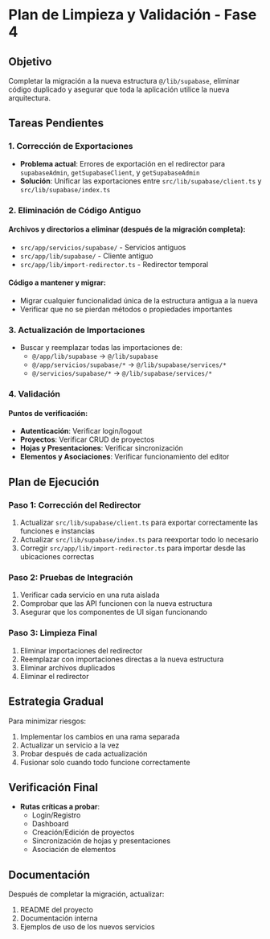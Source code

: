 # Plan de Limpieza y Validación - Fase 4

## Objetivo

Completar la migración a la nueva estructura `@/lib/supabase`, eliminar código duplicado y asegurar que toda la aplicación utilice la nueva arquitectura.

## Tareas Pendientes

### 1. Corrección de Exportaciones

- **Problema actual**: Errores de exportación en el redirector para `supabaseAdmin`, `getSupabaseClient`, y `getSupabaseAdmin`
- **Solución**: Unificar las exportaciones entre `src/lib/supabase/client.ts` y `src/lib/supabase/index.ts`

### 2. Eliminación de Código Antiguo

#### Archivos y directorios a eliminar (después de la migración completa):

- `src/app/servicios/supabase/` - Servicios antiguos
- `src/app/lib/supabase/` - Cliente antiguo
- `src/app/lib/import-redirector.ts` - Redirector temporal

#### Código a mantener y migrar:

- Migrar cualquier funcionalidad única de la estructura antigua a la nueva
- Verificar que no se pierdan métodos o propiedades importantes

### 3. Actualización de Importaciones

- Buscar y reemplazar todas las importaciones de:
  - `@/app/lib/supabase` → `@/lib/supabase`
  - `@/app/servicios/supabase/*` → `@/lib/supabase/services/*`
  - `@/servicios/supabase/*` → `@/lib/supabase/services/*`

### 4. Validación

#### Puntos de verificación:

- **Autenticación**: Verificar login/logout
- **Proyectos**: Verificar CRUD de proyectos
- **Hojas y Presentaciones**: Verificar sincronización
- **Elementos y Asociaciones**: Verificar funcionamiento del editor

## Plan de Ejecución

### Paso 1: Corrección del Redirector

1. Actualizar `src/lib/supabase/client.ts` para exportar correctamente las funciones e instancias
2. Actualizar `src/lib/supabase/index.ts` para reexportar todo lo necesario
3. Corregir `src/app/lib/import-redirector.ts` para importar desde las ubicaciones correctas

### Paso 2: Pruebas de Integración

1. Verificar cada servicio en una ruta aislada
2. Comprobar que las API funcionen con la nueva estructura
3. Asegurar que los componentes de UI sigan funcionando

### Paso 3: Limpieza Final

1. Eliminar importaciones del redirector
2. Reemplazar con importaciones directas a la nueva estructura
3. Eliminar archivos duplicados
4. Eliminar el redirector

## Estrategia Gradual

Para minimizar riesgos:

1. Implementar los cambios en una rama separada
2. Actualizar un servicio a la vez
3. Probar después de cada actualización
4. Fusionar solo cuando todo funcione correctamente

## Verificación Final

- **Rutas críticas a probar**:
  - Login/Registro
  - Dashboard
  - Creación/Edición de proyectos
  - Sincronización de hojas y presentaciones
  - Asociación de elementos

## Documentación

Después de completar la migración, actualizar:

1. README del proyecto
2. Documentación interna
3. Ejemplos de uso de los nuevos servicios 
